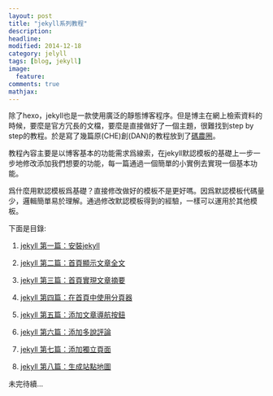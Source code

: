 ```yaml
---
layout: post
title: "jekyll系列教程"
description: 
headline: 
modified: 2014-12-18
category: jelyll
tags: [blog, jekyll]
image: 
  feature: 
comments: true
mathjax: 
---
```


除了hexo，jekyll也是一款使用廣泛的靜態博客程序。但是博主在網上檢索資料的時候，要麼是官方冗長的文檔，要麼是直接做好了一個主題，很難找到step by step的教程。於是寫了幾篇原(CHE)創(DAN)的教程放到了[碼農圈][1]。

教程內容主要是以博客基本的功能需求爲線索，在jekyll默認模板的基礎上一步一步地修改添加我們想要的功能，每一篇通過一個簡單的小實例去實現一個基本功能。

爲什麼用默認模板爲基礎？直接修改做好的模板不是更好嗎。因爲默認模板代碼量少，邏輯簡單易於理解。通過修改默認模板得到的經驗，一樣可以運用於其他模板。

下面是目錄:

1. [jekyll 第一篇：安裝jekyll][2]

2. [jekyll 第二篇：首頁顯示文章全文][3]

3. [jekyll 第三篇：首頁實現文章摘要][4]

4. [jekyll 第四篇：在首頁中使用分頁器][5]

5. [jekyll 第五篇：添加文章導航按鈕][6]

6. [jekyll 第六篇：添加多說評論][7]

7. [jekyll 第七篇：添加獨立頁面][8]

8. [jekyll 第八篇：生成站點地圖][9]

未完待續...

[1]: https://coderq.com

[2]: https://coderq.com/t/jekyll-di-pian-an-zhuang-jekyll/105/4

[3]: https://coderq.com/t/jekyll-di-er-pian-shou-ye-xian-shi-wen-zhang-quan-wen/108/4

[4]: https://coderq.com/t/jekyll-di-san-pian-shou-ye-shi-xian-wen-zhang-zhai-yao/110

[5]: https://coderq.com/t/jekyll-di-si-pian-zai-shou-ye-zhong-shi-yong-fen-ye-qi/114/2

[6]: https://coderq.com/t/jekyll-di-wu-pian-tian-jia-wen-zhang-dao-hang-an-niu/119

[7]: https://coderq.com/t/jekyll-di-liu-pian-tian-jia-duo-shuo-ping-lun/120/4

[8]: https://coderq.com/t/jekyll-di-qi-pian-tian-jia-du-li-ye-mian/133

[9]: https://coderq.com/t/jekyll-di-ba-pian-sheng-cheng-zhan-dian-di-tu/134
